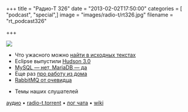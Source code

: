 +++
title = "Радио-Т 326"
date = "2013-02-02T17:50:00"
categories = [ "podcast", "special",]
image = "images/radio-t/rt326.jpg"
filename = "rt_podcast326"

+++

![](https://radio-t.com/images/radio-t/rt326.jpg)

* Что ужасного можно [найти в исходных текстах](http://gizmodo.com/5980842/there-is-blatant-racist-and-sexist-language-in-github-code)
* Eclipse выпустили [Hudson 3.0](http://eclipse.org/org/press-release/20130123_hudson3.php)
* [MySQL — нет, MariaDB — да](http://www.zdnet.com/oracle-who-fedora-and-opensuse-will-replace-mysql-with-mariadb-7000010640/)
* Еще раз [про работу из дома](http://blog.stackoverflow.com/2013/02/why-we-still-believe-in-working-remotely/)
* [RabbitMQ от очевидца](http://blog.craftforge.net/messaging-with-rabbitmq/)
- Темы наших слушателей

[аудио](https://cdn.radio-t.com/rt_podcast326.mp3) • [radio-t.torrent](https://cdn.radio-t.com/torrents/rt_podcast326.mp3.torrent) • [лог чата](http://chat.radio-t.com/logs/radio-t-326.html) • [wiki](http://wiki.radio-t.com/%D0%92%D1%8B%D0%BF%D1%83%D1%81%D0%BA_326)<audio src="https://cdn.radio-t.com/rt_podcast326.mp3" preload="none"></audio>
